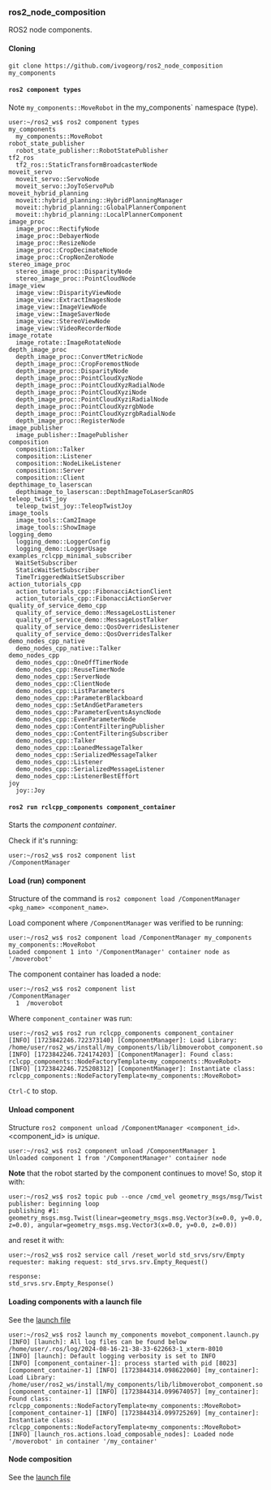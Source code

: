 ### ros2_node_composition

ROS2 node components.

#### Cloning

`git clone https://github.com/ivogeorg/ros2_node_composition my_components`

#### `ros2 component types`

Note `my_components::MoveRobot` in the my_components` namespace (type).  

```
user:~/ros2_ws$ ros2 component types
my_components
  my_components::MoveRobot
robot_state_publisher
  robot_state_publisher::RobotStatePublisher
tf2_ros
  tf2_ros::StaticTransformBroadcasterNode
moveit_servo
  moveit_servo::ServoNode
  moveit_servo::JoyToServoPub
moveit_hybrid_planning
  moveit::hybrid_planning::HybridPlanningManager
  moveit::hybrid_planning::GlobalPlannerComponent
  moveit::hybrid_planning::LocalPlannerComponent
image_proc
  image_proc::RectifyNode
  image_proc::DebayerNode
  image_proc::ResizeNode
  image_proc::CropDecimateNode
  image_proc::CropNonZeroNode
stereo_image_proc
  stereo_image_proc::DisparityNode
  stereo_image_proc::PointCloudNode
image_view
  image_view::DisparityViewNode
  image_view::ExtractImagesNode
  image_view::ImageViewNode
  image_view::ImageSaverNode
  image_view::StereoViewNode
  image_view::VideoRecorderNode
image_rotate
  image_rotate::ImageRotateNode
depth_image_proc
  depth_image_proc::ConvertMetricNode
  depth_image_proc::CropForemostNode
  depth_image_proc::DisparityNode
  depth_image_proc::PointCloudXyzNode
  depth_image_proc::PointCloudXyzRadialNode
  depth_image_proc::PointCloudXyziNode
  depth_image_proc::PointCloudXyziRadialNode
  depth_image_proc::PointCloudXyzrgbNode
  depth_image_proc::PointCloudXyzrgbRadialNode
  depth_image_proc::RegisterNode
image_publisher
  image_publisher::ImagePublisher
composition
  composition::Talker
  composition::Listener
  composition::NodeLikeListener
  composition::Server
  composition::Client
depthimage_to_laserscan
  depthimage_to_laserscan::DepthImageToLaserScanROS
teleop_twist_joy
  teleop_twist_joy::TeleopTwistJoy
image_tools
  image_tools::Cam2Image
  image_tools::ShowImage
logging_demo
  logging_demo::LoggerConfig
  logging_demo::LoggerUsage
examples_rclcpp_minimal_subscriber
  WaitSetSubscriber
  StaticWaitSetSubscriber
  TimeTriggeredWaitSetSubscriber
action_tutorials_cpp
  action_tutorials_cpp::FibonacciActionClient
  action_tutorials_cpp::FibonacciActionServer
quality_of_service_demo_cpp
  quality_of_service_demo::MessageLostListener
  quality_of_service_demo::MessageLostTalker
  quality_of_service_demo::QosOverridesListener
  quality_of_service_demo::QosOverridesTalker
demo_nodes_cpp_native
  demo_nodes_cpp_native::Talker
demo_nodes_cpp
  demo_nodes_cpp::OneOffTimerNode
  demo_nodes_cpp::ReuseTimerNode
  demo_nodes_cpp::ServerNode
  demo_nodes_cpp::ClientNode
  demo_nodes_cpp::ListParameters
  demo_nodes_cpp::ParameterBlackboard
  demo_nodes_cpp::SetAndGetParameters
  demo_nodes_cpp::ParameterEventsAsyncNode
  demo_nodes_cpp::EvenParameterNode
  demo_nodes_cpp::ContentFilteringPublisher
  demo_nodes_cpp::ContentFilteringSubscriber
  demo_nodes_cpp::Talker
  demo_nodes_cpp::LoanedMessageTalker
  demo_nodes_cpp::SerializedMessageTalker
  demo_nodes_cpp::Listener
  demo_nodes_cpp::SerializedMessageListener
  demo_nodes_cpp::ListenerBestEffort
joy
  joy::Joy
```  

#### `ros2 run rclcpp_components component_container`

Starts the _component container_.  

Check if it's running:
```
user:~/ros2_ws$ ros2 component list
/ComponentManager
```

#### Load (run) component

Structure of the command is `ros2 component load /ComponentManager <pkg_name> <component_name>`.

Load component where `/ComponentManager` was verified to be running:  
```
user:~/ros2_ws$ ros2 component load /ComponentManager my_components my_components::MoveRobot
Loaded component 1 into '/ComponentManager' container node as '/moverobot'
```  

The component container has loaded a node:  
```
user:~/ros2_ws$ ros2 component list
/ComponentManager
  1  /moverobot
```

Where `component_container` was run:  
```
user:~/ros2_ws$ ros2 run rclcpp_components component_container
[INFO] [1723842246.722373140] [ComponentManager]: Load Library: /home/user/ros2_ws/install/my_components/lib/libmoverobot_component.so
[INFO] [1723842246.724174203] [ComponentManager]: Found class: rclcpp_components::NodeFactoryTemplate<my_components::MoveRobot>
[INFO] [1723842246.725208312] [ComponentManager]: Instantiate class: rclcpp_components::NodeFactoryTemplate<my_components::MoveRobot>
```

`Ctrl-C` to stop.  

#### Unload component

Structure `ros2 component unload /ComponentManager <component_id>`. <component_id> is _unique_.

```
user:~/ros2_ws$ ros2 component unload /ComponentManager 1
Unloaded component 1 from '/ComponentManager' container node
```

**Note** that the robot started by the component continues to move! So, stop it with:
```
user:~/ros2_ws$ ros2 topic pub --once /cmd_vel geometry_msgs/msg/Twist
publisher: beginning loop
publishing #1: geometry_msgs.msg.Twist(linear=geometry_msgs.msg.Vector3(x=0.0, y=0.0, z=0.0), angular=geometry_msgs.msg.Vector3(x=0.0, y=0.0, z=0.0))
```
and reset it with:
```
user:~/ros2_ws$ ros2 service call /reset_world std_srvs/srv/Empty
requester: making request: std_srvs.srv.Empty_Request()

response:
std_srvs.srv.Empty_Response()
```

#### Loading components with a launch file

See the [launch file](launch/movebot_component.launch.py)

```
user:~/ros2_ws$ ros2 launch my_components movebot_component.launch.py
[INFO] [launch]: All log files can be found below /home/user/.ros/log/2024-08-16-21-38-33-622663-1_xterm-8010
[INFO] [launch]: Default logging verbosity is set to INFO
[INFO] [component_container-1]: process started with pid [8023]
[component_container-1] [INFO] [1723844314.098622060] [my_container]: Load Library: /home/user/ros2_ws/install/my_components/lib/libmoverobot_component.so
[component_container-1] [INFO] [1723844314.099674057] [my_container]: Found class: rclcpp_components::NodeFactoryTemplate<my_components::MoveRobot>
[component_container-1] [INFO] [1723844314.099725269] [my_container]: Instantiate class: rclcpp_components::NodeFactoryTemplate<my_components::MoveRobot>
[INFO] [launch_ros.actions.load_composable_nodes]: Loaded node '/moverobot' in container '/my_container'
```

#### Node composition

See the [launch file](launch/combine_components.launch.py)

